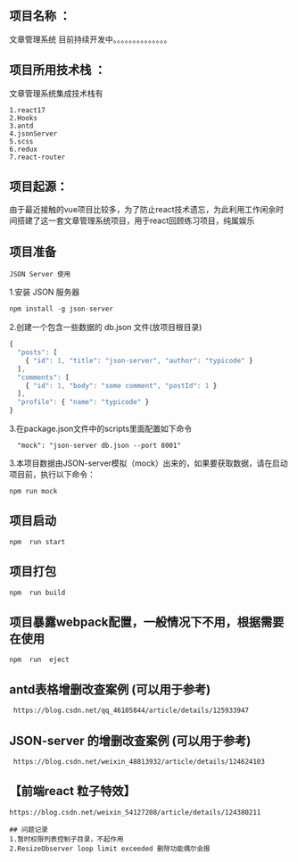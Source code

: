 ## 项目名称 ：
文章管理系统 目前持续开发中。。。。。。。。。。。。。。
## 项目所用技术栈 ：
文章管理系统集成技术栈有
```
1.react17
2.Hooks
3.antd
4.jsonServer
5.scss
6.redux
7.react-router
```
## 项目起源：
由于最近接触的vue项目比较多，为了防止react技术遗忘，为此利用工作闲余时间搭建了这一套文章管理系统项目，用于react回顾练习项目，纯属娱乐

## 项目准备
`JSON Server 使用`

1.安装 JSON 服务器

```js
npm install -g json-server
```

2.创建一个包含一些数据的 db.json 文件(放项目根目录)

```js
{
  "posts": [
    { "id": 1, "title": "json-server", "author": "typicode" }
  ],
  "comments": [
    { "id": 1, "body": "some comment", "postId": 1 }
  ],
  "profile": { "name": "typicode" }
}
```
3.在package.json文件中的scripts里面配置如下命令
```
  "mock": "json-server db.json --port 8001"
```


3.本项目数据由JSON-server模拟（mock）出来的，如果要获取数据，请在启动项目前，执行以下命令：
```
npm run mock

```
## 项目启动

```
npm  run start 
```
## 项目打包
```
npm  run build
```
## 项目暴露webpack配置，一般情况下不用，根据需要在使用

```
npm  run  eject
```



## antd表格增删改查案例 (可以用于参考)
```html
 https://blog.csdn.net/qq_46105844/article/details/125933947 
 ``` 
##  JSON-server 的增删改查案例  (可以用于参考)
```
 https://blog.csdn.net/weixin_48813932/article/details/124624103 
 ```
 ##  【前端react 粒子特效】
```
https://blog.csdn.net/weixin_54127208/article/details/124380211
```

```
## 问题记录
1.暂时权限列表控制子目录，不起作用
2.ResizeObserver loop limit exceeded 删除功能偶尔会报
